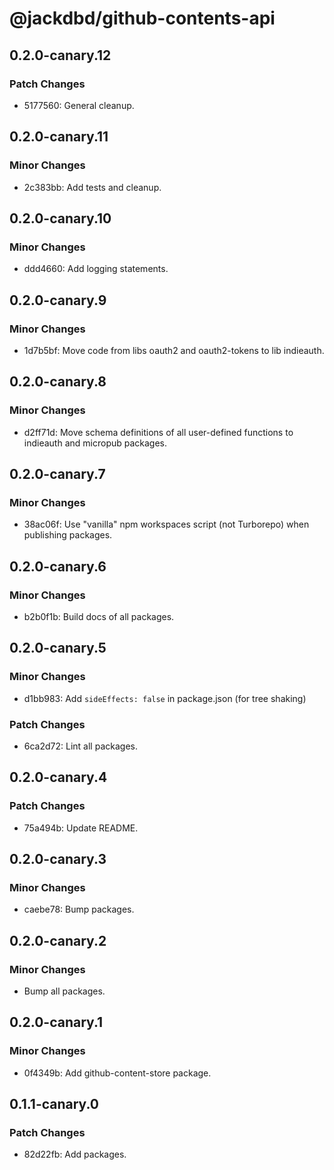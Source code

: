 # @jackdbd/github-contents-api

## 0.2.0-canary.12

### Patch Changes

- 5177560: General cleanup.

## 0.2.0-canary.11

### Minor Changes

- 2c383bb: Add tests and cleanup.

## 0.2.0-canary.10

### Minor Changes

- ddd4660: Add logging statements.

## 0.2.0-canary.9

### Minor Changes

- 1d7b5bf: Move code from libs oauth2 and oauth2-tokens to lib indieauth.

## 0.2.0-canary.8

### Minor Changes

- d2ff71d: Move schema definitions of all user-defined functions to indieauth and micropub packages.

## 0.2.0-canary.7

### Minor Changes

- 38ac06f: Use "vanilla" npm workspaces script (not Turborepo) when publishing packages.

## 0.2.0-canary.6

### Minor Changes

- b2b0f1b: Build docs of all packages.

## 0.2.0-canary.5

### Minor Changes

- d1bb983: Add `sideEffects: false` in package.json (for tree shaking)

### Patch Changes

- 6ca2d72: Lint all packages.

## 0.2.0-canary.4

### Patch Changes

- 75a494b: Update README.

## 0.2.0-canary.3

### Minor Changes

- caebe78: Bump packages.

## 0.2.0-canary.2

### Minor Changes

- Bump all packages.

## 0.2.0-canary.1

### Minor Changes

- 0f4349b: Add github-content-store package.

## 0.1.1-canary.0

### Patch Changes

- 82d22fb: Add packages.
